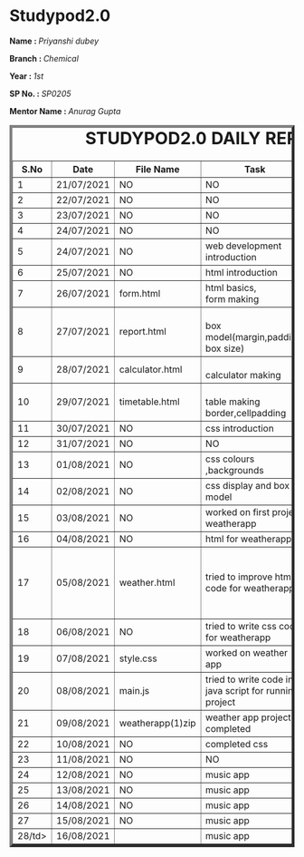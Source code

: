 # Studypod2.0
<body>
        <div>
       <p><b>Name : </b><i>Priyanshi dubey</i></p>
       <p><b>Branch : </b><i>Chemical</i></p>
       <p><b>Year : </b><i>1st</i></p>
       <p><b>SP No. : </b><i>SP0205</i></p>
       <p><b>Mentor Name : </b><i>Anurag Gupta</i></p>
   </div>
       <div>
       <table border="5">
           <caption style="font-size: 30px;"><b>STUDYPOD2.0 DAILY REPORT</b> </caption>
           <thead>
               <tr>
                   <th width="350">S.No</th>
                   <th width="350">Date</th>
                   <th width="350">File Name</th>
                   <th width="350">Task</th>
                   <th width="350">Difficulty</th>
                   <th width="350">Solution</th>
               </thead>
               <tbody>
                <tr>
                    <td>1</td>
                    <td>21/07/2021</td>
                    <td>NO</td>
                    <td>NO</td>
                    <td>NO</td>
                    <td></td>
                </tr>
                <tr>
                    <td>2</td>
                    <td>22/07/2021</td>
                    <td>NO</td>
                    <td>NO</td>
                    <td>NO</td>
                    <td></td>
                </tr>
                <tr>
                    <td>3</td>
                    <td>23/07/2021</td>
                    <td>NO</td>
                    <td>NO</td>
                    <td>NO</td>
                    <td></td>
                </tr>
                <tr>
                    <td>4</td>
                    <td>24/07/2021</td>
                    <td>NO</td>
                    <td>NO</td>
                    <td>NO</td>
                    <td></td>
                </tr>
                <tr>
                    <td>5</td>
                    <td>24/07/2021</td>
                    <td>NO</td>
                    <td>web development introduction</td>
                    <td>NO</td>
                    <td></td>
                </tr>
                <tr>
                    <td>6</td>
                    <td>25/07/2021</td>
                    <td>NO</td>
                    <td>html introduction</td>
                    <td>NO</td>
                    <td></td>
                </tr>
                   <tr>
                       <td>7</td>
                       <td>26/07/2021</td>
                       <td>form.html</td>
                       <td>html basics,<br>form making</td>
                       <td>NO</td>
                       <td></td>
                   </tr>
                   <tr>
                       <td>8</td>
                       <td>27/07/2021</td>
                       <td>report.html</td>
                       <td><br>box model(margin,padding,<br>box size)</td>
                       <td>NO</td>
                       <td></td>
                   </tr>
                   <tr>
                       <td>9</td>
                       <td>28/07/2021</td>
                       <td>calculator.html</td>
                       <td><br>calculator making</td>
                       <td>NO</td>
                       <td></td>
                   </tr>
                   <tr>
                    <td>10</td>
                    <td>29/07/2021</td>
                    <td>timetable.html</td>
                    <td><br>table making<br>border,cellpadding</td>
                    <td>NO</td>
                    <td></td>
                </tr>
                <tr>
                    <td>11</td>
                    <td>30/07/2021</td>
                    <td>NO</td>
                    <td>css introduction</td>
                    <td>NO</td>
                    <td></td>
                </tr>
                       <tr>
                    <td>12</td>
                    <td>31/07/2021</td>
                    <td>NO</td>
                    <td>NO</td>
                    <td>NO</td>
                    <td></td>
                </tr>
                <tr>
                    <td>13</td>
                    <td>01/08/2021</td>
                    <td>NO</td>
                    <td>css colours ,backgrounds</td>
                    <td>NO</td>
                    <td></td>
                </tr>
                <tr>
                    <td>14</td>
                    <td>02/08/2021</td>
                    <td>NO</td>
                    <td>css display and box model</td>
                    <td>NO</td>
                    <td></td>
                </tr>
                <tr>
                    <td>15</td>
                    <td>03/08/2021</td>
                    <td>NO</td>
                    <td>worked on first project weatherapp</td>
                    <td>NO</td>
                    <td></td>
                </tr>
                <tr>
                    <td>16</td>
                    <td>04/08/2021</td>
                    <td>NO</td>
                    <td>html for weatherapp</td>
                    <td>NO</td>
                    <td></td>
                </tr>
                <tr>
                    <td>17</td>
                    <td>05/08/2021</td>
                    <td>weather.html</td>
                    <td>tried to improve html code for weatherapp</td>
                    <td>found some diffeculty in API link for this</td>
                    <td>i used another API to fix the problem</td>
                </tr>
                <tr>
                    <td>18</td>
                    <td>06/08/2021</td>
                    <td>NO</td>
                    <td>tried to write css code for weatherapp</td>
                    <td>NO</td>
                    <td></td>
                </tr>
                <tr>
                    <td>19</td>
                    <td>07/08/2021</td>
                    <td>style.css</td>
                    <td>worked on weather app</td>
                    <td>NO</td>
                    <td></td>
                </tr>
                <tr>
                    <td>20</td>
                    <td>08/08/2021</td>
                    <td>main.js</td>
                    <td>tried to write code in java script for running project</td>
                    <td>NO</td>
                    <td></td>
                </tr>
                <tr>
                    <td>21</td>
                    <td>09/08/2021</td>
                    <td>weatherapp(1)zip</td>
                    <td>weather app project completed</td>
                    <td>NO</td>
                    <td></td>
                </tr>
                <tr>
                    <td>22</td>
                    <td>10/08/2021</td>
                    <td>NO</td>
                    <td>completed css </td>
                    <td>NO</td>
                    <td></td>
                </tr>
                <tr>
                    <td>23</td>
                    <td>11/08/2021</td>
                    <td>NO</td>
                    <td>NO</td>
                    <td>NO</td>
                    <td></td>
                </tr>
                <tr>
                    <td>24</td>
                    <td>12/08/2021</td>
                    <td>NO</td>
                    <td>music app</td>
                    <td>NO</td>
                    <td></td>
                </tr>
                  <tr>
                    <td>25</td>
                    <td>13/08/2021</td>
                    <td>NO</td>
                    <td>music app</td>
                    <td>NO</td>
                    <td></td>
                </tr>
                  <tr>
                    <td>26</td>
                    <td>14/08/2021</td>
                    <td>NO</td>
                    <td>music app</td>
                    <td>NO</td>
                    <td></td>
                </tr>
                   <tr>
                    <td>27</td>
                    <td>15/08/2021</td>
                    <td>NO</td>
                    <td>music app</td>
                    <td>NO</td>
                    <td></td>
                </tr>
                   <tr>
                    <td>28/td>
                    <td>16/08/2021</td>
                    <td></td>
                    <td>music app</td>
                    <td>NO</td>
                    <td></td>
                </tr>
               </tbody>
           </table>
       </div>
   </body>
